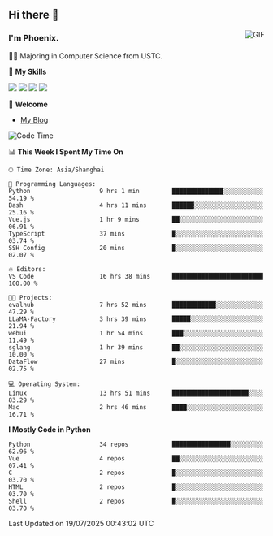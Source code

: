 ## Hi there 👋
<img align="right" alt="GIF" src="https://raw.githubusercontent.com/JoeyBling/JoeyBling/master/pic/pusheencode.gif" />

### I'm Phoenix.

👨‍🎓 Majoring in Computer Science from USTC.

🌟 **My Skills**

![](https://img.shields.io/badge/-Python-3e74a2?style=flat-square&logo=Python&logoColor=fff)
![](https://img.shields.io/badge/-C++-9f62a5?style=flat&logo=cplusplus&logoColor=white)
![](https://img.shields.io/badge/-Linux-185886?style=flat-square&logo=Linux&logoColor=fff)
![](https://img.shields.io/badge/-Rust-ff4136?style=flat-square&logo=Rust&logoColor=fff)

💬 **Welcome**

- [My Blog](https://ysy-phoenix.github.io/)

<!--START_SECTION:waka-->
![Code Time](http://img.shields.io/badge/Code%20Time-1%2C723%20hrs%2056%20mins-blue)

📊 **This Week I Spent My Time On** 

```text
🕑︎ Time Zone: Asia/Shanghai

💬 Programming Languages: 
Python                   9 hrs 1 min         ██████████████░░░░░░░░░░░   54.19 % 
Bash                     4 hrs 11 mins       ██████░░░░░░░░░░░░░░░░░░░   25.16 % 
Vue.js                   1 hr 9 mins         ██░░░░░░░░░░░░░░░░░░░░░░░   06.91 % 
TypeScript               37 mins             █░░░░░░░░░░░░░░░░░░░░░░░░   03.74 % 
SSH Config               20 mins             █░░░░░░░░░░░░░░░░░░░░░░░░   02.07 % 

🔥 Editors: 
VS Code                  16 hrs 38 mins      █████████████████████████   100.00 % 

🐱‍💻 Projects: 
evalhub                  7 hrs 52 mins       ████████████░░░░░░░░░░░░░   47.29 % 
LLaMA-Factory            3 hrs 39 mins       █████░░░░░░░░░░░░░░░░░░░░   21.94 % 
webui                    1 hr 54 mins        ███░░░░░░░░░░░░░░░░░░░░░░   11.49 % 
sglang                   1 hr 39 mins        ██░░░░░░░░░░░░░░░░░░░░░░░   10.00 % 
DataFlow                 27 mins             █░░░░░░░░░░░░░░░░░░░░░░░░   02.75 % 

💻 Operating System: 
Linux                    13 hrs 51 mins      █████████████████████░░░░   83.29 % 
Mac                      2 hrs 46 mins       ████░░░░░░░░░░░░░░░░░░░░░   16.71 % 
```

**I Mostly Code in Python** 

```text
Python                   34 repos            ████████████████░░░░░░░░░   62.96 % 
Vue                      4 repos             ██░░░░░░░░░░░░░░░░░░░░░░░   07.41 % 
C                        2 repos             █░░░░░░░░░░░░░░░░░░░░░░░░   03.70 % 
HTML                     2 repos             █░░░░░░░░░░░░░░░░░░░░░░░░   03.70 % 
Shell                    2 repos             █░░░░░░░░░░░░░░░░░░░░░░░░   03.70 % 
```




 Last Updated on 19/07/2025 00:43:02 UTC
<!--END_SECTION:waka-->

<!--
**ysy-phoenix/ysy-phoenix** is a ✨ _special_ ✨ repository because its `README.md` (this file) appears on your GitHub profile.

Here are some ideas to get you started:

- 🔭 I’m currently working on ...
- 🌱 I’m currently learning ...
- 👯 I’m looking to collaborate on ...
- 🤔 I’m looking for help with ...
- 💬 Ask me about ...
- 📫 How to reach me: ...
- 😄 Pronouns: ...
- ⚡ Fun fact: ...
-->
